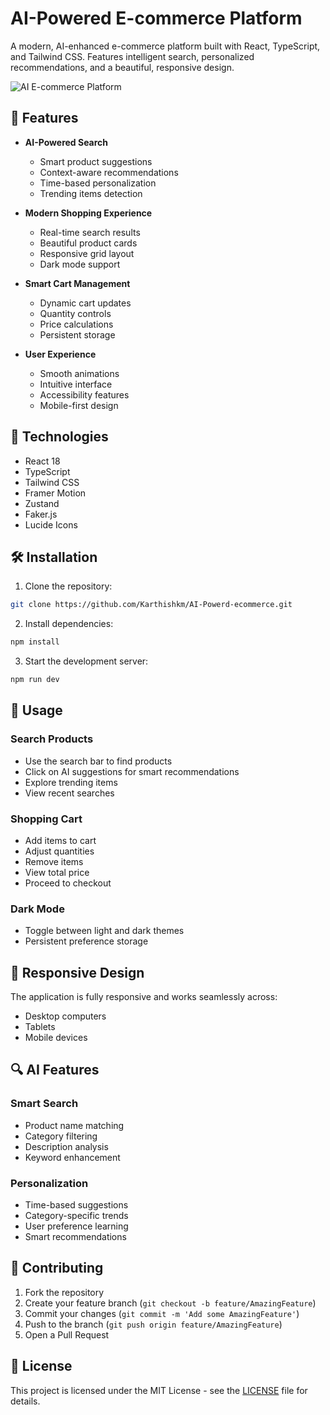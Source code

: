 # AI-Powered E-commerce Platform

A modern, AI-enhanced e-commerce platform built with React, TypeScript, and Tailwind CSS. Features intelligent search, personalized recommendations, and a beautiful, responsive design.

![AI E-commerce Platform](https://images.unsplash.com/photo-1607082349566-187342175e2f?auto=format&fit=crop&w=2000&q=80)

## 🌟 Features

- **AI-Powered Search**
  - Smart product suggestions
  - Context-aware recommendations
  - Time-based personalization
  - Trending items detection

- **Modern Shopping Experience**
  - Real-time search results
  - Beautiful product cards
  - Responsive grid layout
  - Dark mode support

- **Smart Cart Management**
  - Dynamic cart updates
  - Quantity controls
  - Price calculations
  - Persistent storage

- **User Experience**
  - Smooth animations
  - Intuitive interface
  - Accessibility features
  - Mobile-first design

## 🚀 Technologies

- React 18
- TypeScript
- Tailwind CSS
- Framer Motion
- Zustand
- Faker.js
- Lucide Icons

## 🛠️ Installation

1. Clone the repository:
```bash
git clone https://github.com/Karthishkm/AI-Powerd-ecommerce.git
```

2. Install dependencies:
```bash
npm install
```

3. Start the development server:
```bash
npm run dev
```

## 🎯 Usage

### Search Products
- Use the search bar to find products
- Click on AI suggestions for smart recommendations
- Explore trending items
- View recent searches

### Shopping Cart
- Add items to cart
- Adjust quantities
- Remove items
- View total price
- Proceed to checkout

### Dark Mode
- Toggle between light and dark themes
- Persistent preference storage

## 📱 Responsive Design

The application is fully responsive and works seamlessly across:
- Desktop computers
- Tablets
- Mobile devices

## 🔍 AI Features

### Smart Search
- Product name matching
- Category filtering
- Description analysis
- Keyword enhancement

### Personalization
- Time-based suggestions
- Category-specific trends
- User preference learning
- Smart recommendations

## 🤝 Contributing

1. Fork the repository
2. Create your feature branch (`git checkout -b feature/AmazingFeature`)
3. Commit your changes (`git commit -m 'Add some AmazingFeature'`)
4. Push to the branch (`git push origin feature/AmazingFeature`)
5. Open a Pull Request

## 📄 License

This project is licensed under the MIT License - see the [LICENSE](LICENSE) file for details.
